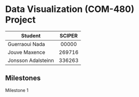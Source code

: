 # Data Visualization (COM-480) Project

| Student        | SCIPER       |
| ------------- |:-------------:|
| Guerraoui Nada     | 00000 |
| Jouve Maxence      | 269716 |
| Jonsson Adalsteinn | 336263 |

## Milestones

Milestone 1
